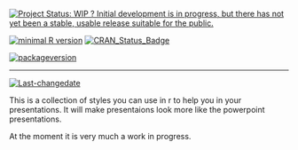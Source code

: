 
[![Project Status: WIP ? Initial development is in progress, but there has not yet been a stable, usable release suitable for the public.](http://www.repostatus.org/badges/latest/wip.svg)](http://www.repostatus.org/#wip)

[![minimal R version](https://img.shields.io/badge/R%3E%3D-3.3.1-6666ff.svg)](https://cran.r-project.org/) [![CRAN\_Status\_Badge](http://www.r-pkg.org/badges/version/leidenunivstyles)](https://cran.r-project.org/package=leidenunivstyles)

[![packageversion](https://img.shields.io/badge/Package%20version-0.1.0-orange.svg?style=flat-square)](commits/master)

------------------------------------------------------------------------

[![Last-changedate](https://img.shields.io/badge/last%20change-2016--11--07-yellowgreen.svg)](/commits/master)

<!-- README.md is generated from README.Rmd. Please edit that file -->
This is a collection of styles you can use in r to help you in your presentations. It will make presentaions look more like the powerpoint presentations.

At the moment it is very much a work in progress.
